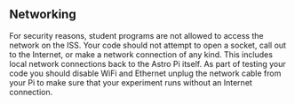 ## Networking

For security reasons, student programs are not allowed to access the network on the ISS. Your code should not attempt to open a socket, call out to the Internet, or make a network connection of any kind. This includes local network connections back to the Astro Pi itself.  As part of testing your code you should disable WiFi and Ethernet unplug the network cable from your Pi to make sure that your experiment runs without an Internet connection.

